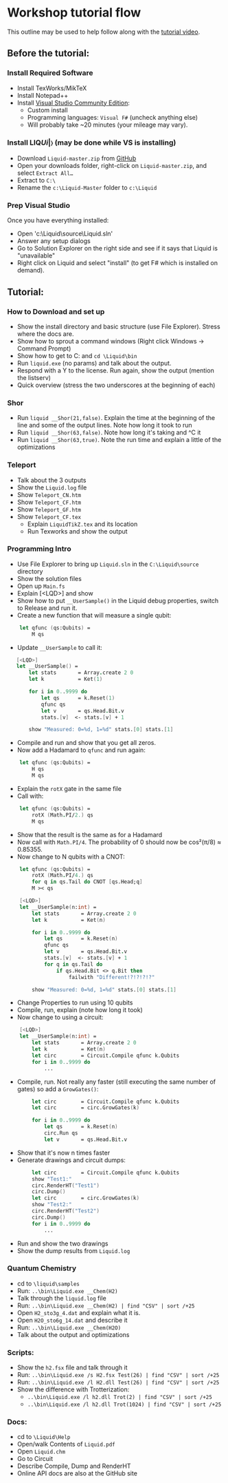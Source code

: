 # Workshop tutorial flow

This outline may be used to help follow along with the [tutorial video](http://research.microsoft.com/apps/video/default.aspx?id=258279).

## Before the tutorial: 

### Install Required Software

* Install TexWorks/MikTeX 
* Install Notepad++ 
* Install [Visual Studio Community Edition](https://www.visualstudio.com/en-us/products/visual-studio-community-vs.aspx):
  * Custom install 
  * Programming languages: `Visual F#` (uncheck anything else) 
  * Will probably take ~20 minutes (your mileage may vary). 

### Install LIQ<i>Ui</i>|&#x232A; (may be done while VS is installing)

* Download `Liquid-master.zip` from [GitHub](https://github.com/msr-quarc/Liquid/archive/master.zip)
* Open your downloads folder, right-click on `Liquid-master.zip`, and select `Extract All…`
* Extract to `C:\` 
* Rename the `c:\Liquid-Master` folder to `c:\Liquid`

### Prep Visual Studio

Once you have everything installed: 
* Open 'c:\Liquid\source\Liquid.sln'
* Answer any setup dialogs 
* Go to Solution Explorer on the right side and see if it says that Liquid is "unavailable" 
* Right click on Liquid and select "install" (to get F# which is installed on demand). 

## Tutorial:

### How to Download and set up

* Show the install directory and basic structure (use File Explorer). Stress where the docs are. 
* Show how to sprout a command windows (Right click Windows -> Command Prompt) 
* Show how to get to C: and `cd \Liquid\bin` 
* Run `liquid.exe` (no params) and talk about the output. 
* Respond with a Y to the license. Run again, show the output (mention the listserv) 
* Quick overview (stress the two underscores at the beginning of each) 

### Shor

* Run `liquid __Shor(21,false)`. Explain the time at the beginning of the line and some of the output lines. Note how long it took to run 
* Run `liquid __Shor(63,false)`. Note how long it's taking and ^C it 
* Run `liquid __Shor(63,true)`. Note the run time and explain a little of the optimizations 

### Teleport

* Talk about the 3 outputs 
* Show the `Liquid.log` file 
* Show `Teleport_CN.htm` 
* Show `Teleport_CF.htm` 
* Show `Teleport_GF.htm` 
* Show `Teleport_CF.tex` 
  * Explain `LiquidTikZ.tex` and its location 
  * Run Texworks and show the output 

### Programming Intro

* Use File Explorer to bring up `Liquid.sln` in the `C:\Liquid\source` directory 
* Show the solution files 
* Open up `Main.fs` 
* Explain &lbrack;&lt;LQD&gt;&rbrack; and show 
* Show how to put `__UserSample()` in the Liquid debug properties, switch to Release and run it. 
* Create a new function that will measure a single qubit: 
```fsharp
    let qfunc (qs:Qubits) =
        M qs
```
* Update `__UserSample` to call it: 
 ```fsharp
    [<LQD>]
    let __UserSample() =
        let stats       = Array.create 2 0
        let k           = Ket(1)

        for i in 0..9999 do
            let qs      = k.Reset(1)
            qfunc qs
            let v       = qs.Head.Bit.v
            stats.[v]  <- stats.[v] + 1

        show "Measured: 0=%d, 1=%d" stats.[0] stats.[1]
```
* Compile and run and show that you get all zeros. 
* Now add a Hadamard to `qfunc` and run again: 
```fsharp
    let qfunc (qs:Qubits) =
        H qs
        M qs
```
* Explain the `rotX` gate in the same file 
* Call with: 
```fsharp
    let qfunc (qs:Qubits) =
        rotX (Math.PI/2.) qs
        M qs
```
* Show that the result is the same as for a Hadamard 
* Now call with `Math.PI/4`. The probability of 0 should now be cos&sup2;(&pi;/8) &approx; 0.85355.
* Now change to N qubits with a CNOT: 
```fsharp
    let qfunc (qs:Qubits) =
        rotX (Math.PI/4.) qs
        for q in qs.Tail do CNOT [qs.Head;q]
        M >< qs 

    [<LQD>]
    let __UserSample(n:int) =
        let stats       = Array.create 2 0
        let k           = Ket(n)

        for i in 0..9999 do
            let qs      = k.Reset(n)
            qfunc qs
            let v       = qs.Head.Bit.v
            stats.[v]  <- stats.[v] + 1
            for q in qs.Tail do
                if qs.Head.Bit <> q.Bit then
                    failwith "Different!?!?!?!?"

        show "Measured: 0=%d, 1=%d" stats.[0] stats.[1]
```
* Change Properties to run using 10 qubits 
* Compile, run, explain (note how long it took) 
* Now change to using a circuit: 
```fsharp
    [<LQD>]
    let __UserSample(n:int) =
        let stats       = Array.create 2 0
        let k           = Ket(n)
        let circ        = Circuit.Compile qfunc k.Qubits
        for i in 0..9999 do
			...
```
* Compile, run. Not really any faster (still executing the same number of gates) so add a `GrowGates()`: 
```fsharp
        let circ        = Circuit.Compile qfunc k.Qubits
        let circ        = circ.GrowGates(k)

        for i in 0..9999 do
            let qs      = k.Reset(n)
            circ.Run qs
            let v       = qs.Head.Bit.v
```
* Show that it's now n times faster 
* Generate drawings and circuit dumps: 
```fsharp
        let circ        = Circuit.Compile qfunc k.Qubits
        show "Test1:"
        circ.RenderHT("Test1")
        circ.Dump()
        let circ        = circ.GrowGates(k)
        show "Test2:"
        circ.RenderHT("Test2")
        circ.Dump()
        for i in 0..9999 do
			...
```
* Run and show the two drawings 
* Show the dump results from `Liquid.log` 

### Quantum Chemistry

* cd to `\liquid\samples`
* Run: `..\bin\Liquid.exe __Chem(H2)` 
* Talk through the `liquid.log` file 
* Run: `..\bin\Liquid.exe __Chem(H2) | find "CSV" | sort /+25` 
* Open `H2_sto3g_4.dat` and explain what it is. 
* Open `H2O_sto6g_14.dat` and describe it 
* Run: `..\bin\Liquid.exe __Chem(H2O)` 
* Talk about the output and optimizations 

### Scripts:

* Show the `h2.fsx` file and talk through it 
* Run: `..\bin\Liquid.exe /s H2.fsx Test(26) | find "CSV" | sort /+25` 
* Run: `..\bin\Liquid.exe /l H2.dll Test(26) | find "CSV" | sort /+25` 
* Show the difference with Trotterization: 
  * `..\bin\Liquid.exe /l h2.dll Trot(2) | find "CSV" | sort /+25` 
  * `..\bin\Liquid.exe /l h2.dll Trot(1024) | find "CSV" | sort /+25` 

### Docs:

* cd to `\Liquid\Help` 
* Open/walk Contents of `Liquid.pdf` 
* Open `Liquid.chm` 
* Go to Circuit 
* Describe Compile, Dump and RenderHT 
* Online API docs are also at the GitHub site 
